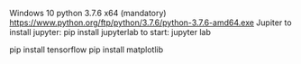 Windows 10
python 3.7.6 x64 (mandatory) https://www.python.org/ftp/python/3.7.6/python-3.7.6-amd64.exe
Jupiter 
to install jupyter: pip install jupyterlab
to start: jupyter lab

pip install tensorflow
pip install matplotlib
